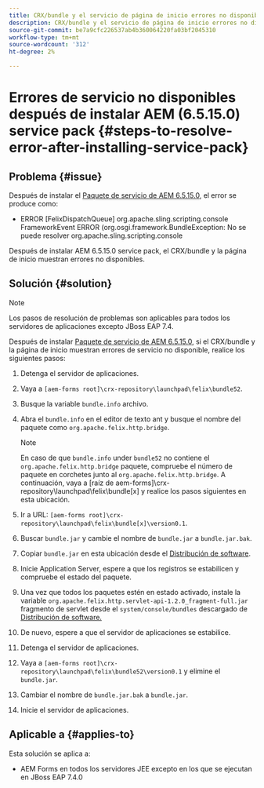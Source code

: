 ```yaml
---
title: CRX/bundle y el servicio de página de inicio errores no disponibles una vez que se haya instalado el último Service Pack 6.5.15.0
description: CRX/bundle y el servicio de página de inicio errores no disponibles una vez que se haya instalado el último Service Pack 6.5.15.0
source-git-commit: be7a9cfc226537ab4b360064220fa03bf2045310
workflow-type: tm+mt
source-wordcount: '312'
ht-degree: 2%

---
```



# Errores de servicio no disponibles después de instalar AEM (6.5.15.0) service pack {#steps-to-resolve-error-after-installing-service-pack}

## Problema {#issue}

Después de instalar el [Paquete de servicio de AEM 6.5.15.0](https://experience.adobe.com/#/downloads/content/software-distribution/en/aem.html?package=/content/software-distribution/en/details.html/content/dam/aem/public/adobe/packages/cq650/servicepack/aem-service-pkg-6.5.15.0.zip), el error se produce como:
* ERROR [FelixDispatchQueue] org.apache.sling.scripting.console FrameworkEvent ERROR (org.osgi.framework.BundleException: No se puede resolver org.apache.sling.scripting.console

Después de instalar AEM 6.5.15.0 service pack, el CRX/bundle y la página de inicio muestran errores no disponibles.

## Solución {#solution}

>[!NOTE]
>
>Los pasos de resolución de problemas son aplicables para todos los servidores de aplicaciones excepto JBoss EAP 7.4.

Después de instalar [Paquete de servicio de AEM 6.5.15.0](https://experience.adobe.com/#/downloads/content/software-distribution/en/aem.html?package=/content/software-distribution/en/details.html/content/dam/aem/public/adobe/packages/cq650/servicepack/aem-service-pkg-6.5.15.0.zip), si el CRX/bundle y la página de inicio muestran errores de servicio no disponible, realice los siguientes pasos:

1. Detenga el servidor de aplicaciones.
1. Vaya a `[aem-forms root]\crx-repository\launchpad\felix\bundle52`.
1. Busque la variable `bundle.info` archivo.
1. Abra el `bundle.info` en el editor de texto ant y busque el nombre del paquete como `org.apache.felix.http.bridge`.

   >[!NOTE]
   >
   >En caso de que `bundle.info` under `bundle52` no contiene el `org.apache.felix.http.bridge` paquete, compruebe el número de paquete en corchetes junto al `org.apache.felix.http.bridge`. A continuación, vaya a [raíz de aem-forms]\crx-repository\launchpad\felix\bundle[x] y realice los pasos siguientes en esta ubicación.

1. Ir a URL: `[aem-forms root]\crx-repository\launchpad\felix\bundle[x]\version0.1`.
1. Buscar `bundle.jar` y cambie el nombre de `bundle.jar` a `bundle.jar.bak`.
1. Copiar `bundle.jar` en esta ubicación desde el [Distribución de software](https://jira.corp.adobe.com/secure/attachment/9402702/bundle.jar).
1. Inicie Application Server, espere a que los registros se estabilicen y compruebe el estado del paquete.
1. Una vez que todos los paquetes estén en estado activado, instale la variable `org.apache.felix.http.servlet-api-1.2.0_fragment-full.jar` fragmento de servlet desde el `system/console/bundles` descargado de [Distribución de software.](https://jira.corp.adobe.com/secure/attachment/9396977/org.apache.felix.http.servlet-api-1.2.0_fragment_full.jar)
1. De nuevo, espere a que el servidor de aplicaciones se estabilice.
1. Detenga el servidor de aplicaciones.
1. Vaya a `[aem-forms root]\crx-repository\launchpad\felix\bundle52\version0.1` y elimine el `bundle.jar`.
1. Cambiar el nombre de `bundle.jar.bak` a `bundle.jar`.
1. Inicie el servidor de aplicaciones.

## Aplicable a {#applies-to}

Esta solución se aplica a:
* AEM Forms en todos los servidores JEE excepto en los que se ejecutan en JBoss EAP 7.4.0
